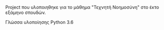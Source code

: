 Project που υλοποιηθηκε για το μάθημα "Τεχνητή Νοημοσύνη" στο έκτο εξάμηνο σπουδών.

Γλώσσα υλοποίησης Python 3.6
